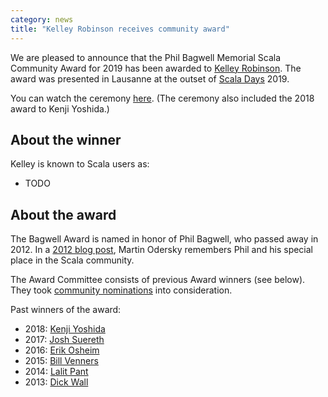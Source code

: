 ```yaml
---
category: news
title: "Kelley Robinson receives community award"
---
```


We are pleased to announce that the Phil Bagwell Memorial Scala Community Award for 2019 has been awarded to [Kelley Robinson](https://twitter.com/kelleyrobinson). The award was presented in Lausanne at the outset of [Scala Days](https://scaladays.org/) 2019.

<!-- the Scala Days link should be replaced with a 2019-specific link, once one is available -->

You can watch the ceremony [here](https://scaladays.org/schedule/phil-bagwell-award--closing-panel).  (The ceremony also included the 2018 award to Kenji Yoshida.)

## About the winner

Kelley is known to Scala users as:

* TODO

## About the award

The Bagwell Award is named in honor of Phil Bagwell, who passed away in 2012. In a [2012 blog post](https://www.typesafe.com/blog/rip-phil-bagwell), Martin Odersky remembers Phil and his special place in the Scala community.

The Award Committee consists of previous Award winners (see below). They took [community nominations](https://www.scala-lang.org/blog/2019/03/01/phil-bagwell-nominations.html) into consideration.

Past winners of the award:

* 2018: [Kenji Yoshida](https://www.scala-lang.org/news/2019/06/13/bagwell-award-2018.html)
* 2017: [Josh Suereth](https://www.scala-lang.org/news/2017/09/25/bagwell-award-2017.html)
* 2016: [Erik Osheim](https://www.scala-lang.org/news/2016/10/26/bagwell-award-2016.html)
* 2015: [Bill Venners](http://scala-lang.org/news/2015/06/25/bagwell-award-2015.html)
* 2014: [Lalit Pant](https://kojoenv.wordpress.com/2014/09/27/phil-bagwell-award/)
* 2013: [Dick Wall](https://twitter.com/dickwall)
